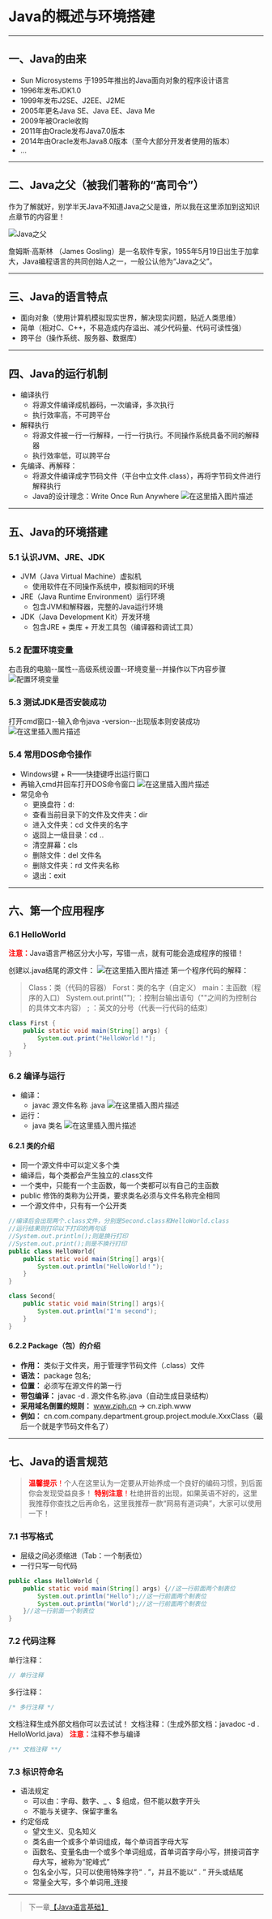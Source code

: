 # Java的概述与环境搭建



------

## 一、Java的由来

 - Sun Microsystems 于1995年推出的Java面向对象的程序设计语言
 - 1996年发布JDK1.0
 - 1999年发布J2SE、J2EE、J2ME
 - 2005年更名Java SE、Java EE、Java Me
 - 2009年被Oracle收购
 - 2011年由Oracle发布Java7.0版本
 - 2014年由Oracle发布Java8.0版本（至今大部分开发者使用的版本）
 - ...
***
<a id="2"> </a>
## 二、Java之父（被我们著称的“高司令”）
作为了解就好，别学半天Java不知道Java之父是谁，所以我在这里添加到这知识点章节的内容里！

![Java之父](https://gitee.com/Ziphtracks/Figurebed/raw/master/img/20200503181318)

詹姆斯·高斯林 （James Gosling）是一名软件专家，1955年5月19日出生于加拿大，Java编程语言的共同创始人之一，一般公认他为“Java之父”。

***
<a id="3"> </a>
## 三、Java的语言特点

 - 面向对象（使用计算机模拟现实世界，解决现实问题，贴近人类思维）
 - 简单（相对C、C++，不易造成内存溢出、减少代码量、代码可读性强）
 - 跨平台（操作系统、服务器、数据库）

***
<a id="4"> </a>
## 四、Java的运行机制

 - 编译执行
	* 将源文件编译成机器码，一次编译，多次执行
	* 执行效率高，不可跨平台
 - 解释执行
	* 将源文件被一行一行解释，一行一行执行。不同操作系统具备不同的解释器
 	* 执行效率低，可以跨平台
 - 先编译、再解释：
	* 将源文件编译成字节码文件（平台中立文件.class），再将字节码文件进行解释执行
	* Java的设计理念：Write Once Run Anywhere
![在这里插入图片描述](https://gitee.com/Ziphtracks/Figurebed/raw/master/img/20200503180348)
***

## 五、Java的环境搭建
### 5.1 认识JVM、JRE、JDK

 - JVM（Java Virtual Machine）虚拟机
	* 使用软件在不同操作系统中，模拟相同的环境
 - JRE（Java Runtime Environment）运行环境
	* 包含JVM和解释器，完整的Java运行环境
 - JDK（Java Development Kit）开发环境
	* 包含JRE + 类库 + 开发工具包（编译器和调试工具）

### 5.2 配置环境变量

右击我的电脑--属性--高级系统设置--环境变量--并操作以下内容步骤
![配置环境变量](https://gitee.com/Ziphtracks/Figurebed/raw/master/img/20200503180529)

### 5.3 测试JDK是否安装成功

打开cmd窗口--输入命令java -version--出现版本则安装成功
![在这里插入图片描述](D:\GitHub\Java-Learning-manual\media\pictures\Java-Standard-Edition\jdk是否成功.png)

### 5.4 常用DOS命令操作

 - Windows键 + R——快捷键呼出运行窗口
 - 再输入cmd并回车打开DOS命令窗口
![在这里插入图片描述](https://gitee.com/Ziphtracks/Figurebed/raw/master/img/20200503180805)
 - 常见命令
	* 更换盘符：d:
	* 查看当前目录下的文件及文件夹：dir
	* 进入文件夹：cd 文件夹的名字
	* 返回上一级目录：cd .\.
	* 清空屏幕：cls
	* 删除文件：del 文件名
	* 删除文件夹：rd 文件夹名称
	* 退出：exit
***
<a id="6"> </a>
## 六、第一个应用程序

### 6.1 HelloWorld

<font color="red">**注意：**</font>Java语言严格区分大小写，写错一点，就有可能会造成程序的报错！

创建以.java结尾的源文件： 
![在这里插入图片描述](D:\GitHub\Java-Learning-manual\media\pictures\Java-Standard-Edition\Java源文件示例.png)
第一个程序代码的解释：

 > Class：类（代码的容器）
 > Forst：类的名字（自定义）
 > main：主函数（程序的入口）
 > System.out.print("");  ：控制台输出语句（""之间的为控制台的具体文本内容）
 > ; ：英文的分号（代表一行代码的结束）
```java
class First {
	public static void main(String[] args) {
		System.out.print("HelloWorld！");
	}
}
```

### 6.2 编译与运行

 - 编译：
	* javac 源文件名称 .java
![在这里插入图片描述](https://img-blog.csdnimg.cn/20200311215815978.png)
 - 运行：
	* java 类名
![在这里插入图片描述](https://img-blog.csdnimg.cn/20200311215915938.png)

#### 6.2.1 类的介绍

 - 同一个源文件中可以定义多个类
 - 编译后，每个类都会产生独立的.class文件
 - 一个类中，只能有一个主函数，每一个类都可以有自己的主函数
 - public 修饰的类称为公开类，要求类名必须与文件名称完全相同
 - 一个源文件中，只有有一个公开类

```java
//编译后会出现两个.class文件，分别是Second.class和HelloWorld.class
//运行结果则打印以下打印的两句话
//System.out.println();则是换行打印
//System.out.print();则是不换行打印
public class HelloWorld{
	public static void main(String[] args){
		System.out.println("HelloWorld！");
	}
}

class Second{
	public static void main(String[] args){
		System.out.println("I'm second");
	}
}
```
#### 6.2.2 Package（包）的介绍

 - **作用：** 类似于文件夹，用于管理字节码文件（.class）文件
 - **语法：** package 包名;
 - **位置：** 必须写在源文件的第一行
 - **带包编译：** javac -d . 源文件名称.java（自动生成目录结构）
 - **采用域名倒置的规则：** www.ziph.cn -> cn.ziph.www
 - **例如：** cn.com.company.department.group.project.module.XxxClass（最后一个就是字节码文件名了）
***
<a id="7"> </a>
## 七、Java的语言规范
> <font color="red">**温馨提示**！</font>个人在这里认为一定要从开始养成一个良好的编码习惯，到后面你会发现受益良多！
> <font color="red">**特别注意**！</font>杜绝拼音的出现，如果英语不好的，这里我推荐你查找之后再命名，这里我推荐一款“网易有道词典”，大家可以使用一下！


### 7.1 书写格式

 - 层级之间必须缩进（Tab：一个制表位）
 - 一行只写一句代码

```java
public class HelloWorld {
	public static void main(String[] args) {//这一行前面两个制表位
		System.out.println("Hello");//这一行前面两个制表位
		System.out.println("World");//这一行前面两个制表位
	}//这一行前面一个制表位
}
```
### 7.2 代码注释

单行注释：
```java
// 单行注释
```
多行注释：
```java
/* 多行注释 */
```
文档注释生成外部文档你可以去试试！
文档注释：（生成外部文档：javadoc -d . HelloWorld.java）
<font color="red">**注意：**</font>注释不参与编译
```java
/** 文档注释 **/
```

### 7.3 标识符命名

 - 语法规定
	* 可以由：字母、数字、_ 、$ 组成，但不能以数字开头
	* 不能与关键字、保留字重名
 - 约定俗成
	* 望文生义、见名知义
	* 类名由一个或多个单词组成，每个单词首字母大写
	* 函数名、变量名由一个或多个单词组成，首单词首字母小写，拼接词首字母大写，被称为“驼峰式”
	* 包名全小写，只可以使用特殊字符“ . ”，并且不能以“ . ” 开头或结尾
	* 常量全大写，多个单词用_连接
***




> 下一章[【Java语言基础】]()